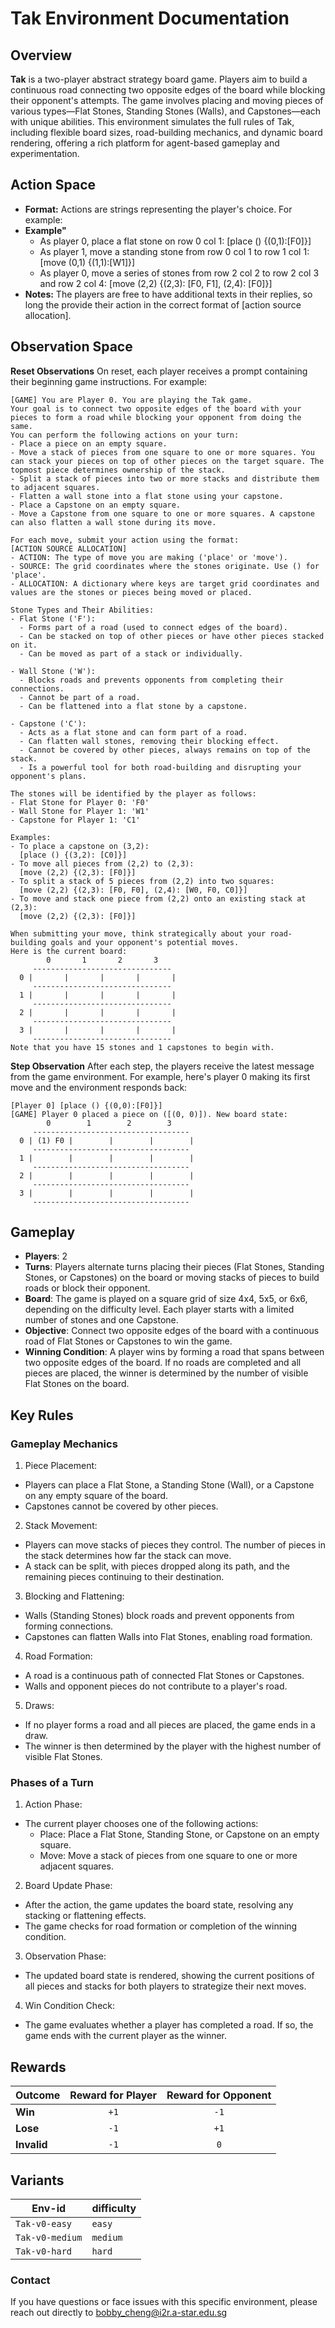 # Tak Environment Documentation

## Overview
**Tak** is a two-player abstract strategy board game. Players aim to build a continuous road connecting two opposite edges of the board while blocking their opponent's attempts. The game involves placing and moving pieces of various types—Flat Stones, Standing Stones (Walls), and Capstones—each with unique abilities. This environment simulates the full rules of Tak, including flexible board sizes, road-building mechanics, and dynamic board rendering, offering a rich platform for agent-based gameplay and experimentation.

## Action Space
- **Format:** Actions are strings representing the player's choice. For example:
- **Example"** 
    - As player 0, place a flat stone on row 0 col 1: [place () {(0,1):[F0]}]
    - As player 1, move a standing stone from row 0 col 1 to row 1 col 1: [move (0,1) {(1,1):[W1]}]
    - As player 0, move a series of stones from row 2 col 2 to row 2 col 3 and row 2 col 4: [move (2,2) {(2,3): [F0, F1], (2,4): [F0]}]
- **Notes:** The players are free to have additional texts in their replies, so long the provide their action in the correct format of [action source allocation].

## Observation Space
**Reset Observations**
On reset, each player receives a prompt containing their beginning game instructions. For example:
```plaintext
[GAME] You are Player 0. You are playing the Tak game.
Your goal is to connect two opposite edges of the board with your pieces to form a road while blocking your opponent from doing the same.
You can perform the following actions on your turn:
- Place a piece on an empty square.
- Move a stack of pieces from one square to one or more squares. You can stack your pieces on top of other pieces on the target square. The topmost piece determines ownership of the stack.
- Split a stack of pieces into two or more stacks and distribute them to adjacent squares.
- Flatten a wall stone into a flat stone using your capstone.
- Place a Capstone on an empty square.
- Move a Capstone from one square to one or more squares. A capstone can also flatten a wall stone during its move.

For each move, submit your action using the format:
[ACTION SOURCE ALLOCATION]
- ACTION: The type of move you are making ('place' or 'move').
- SOURCE: The grid coordinates where the stones originate. Use () for 'place'.
- ALLOCATION: A dictionary where keys are target grid coordinates and values are the stones or pieces being moved or placed.

Stone Types and Their Abilities:
- Flat Stone ('F'):
  - Forms part of a road (used to connect edges of the board).
  - Can be stacked on top of other pieces or have other pieces stacked on it.
  - Can be moved as part of a stack or individually.

- Wall Stone ('W'):
  - Blocks roads and prevents opponents from completing their connections.
  - Cannot be part of a road.
  - Can be flattened into a flat stone by a capstone.

- Capstone ('C'):
  - Acts as a flat stone and can form part of a road.
  - Can flatten wall stones, removing their blocking effect.
  - Cannot be covered by other pieces, always remains on top of the stack.
  - Is a powerful tool for both road-building and disrupting your opponent's plans.

The stones will be identified by the player as follows:
- Flat Stone for Player 0: 'F0'
- Wall Stone for Player 1: 'W1'
- Capstone for Player 1: 'C1'

Examples:
- To place a capstone on (3,2):
  [place () {(3,2): [C0]}]
- To move all pieces from (2,2) to (2,3):
  [move (2,2) {(2,3): [F0]}]
- To split a stack of 5 pieces from (2,2) into two squares:
  [move (2,2) {(2,3): [F0, F0], (2,4): [W0, F0, C0]}]
- To move and stack one piece from (2,2) onto an existing stack at (2,3):
  [move (2,2) {(2,3): [F0]}]

When submitting your move, think strategically about your road-building goals and your opponent's potential moves.
Here is the current board:
        0       1       2       3  
     -------------------------------
  0 |       |       |       |       |
     -------------------------------
  1 |       |       |       |       |
     -------------------------------
  2 |       |       |       |       |
     -------------------------------
  3 |       |       |       |       |
     -------------------------------
Note that you have 15 stones and 1 capstones to begin with.
```

**Step Observation**
After each step, the players receive the latest message from the game environment. For example, here's player 0 making its first move and the environment responds back:
```plaintext
[Player 0] [place () {(0,0):[F0]}]
[GAME] Player 0 placed a piece on ([(0, 0)]). New board state:
        0        1        2        3   
     -----------------------------------
  0 | (1) F0 |        |        |        |
     -----------------------------------
  1 |        |        |        |        |
     -----------------------------------
  2 |        |        |        |        |
     -----------------------------------
  3 |        |        |        |        |
     -----------------------------------
```

## Gameplay
- **Players**: 2
- **Turns**: Players alternate turns placing their pieces (Flat Stones, Standing Stones, or Capstones) on the board or moving stacks of pieces to build roads or block their opponent.
- **Board**: The game is played on a square grid of size 4x4, 5x5, or 6x6, depending on the difficulty level. Each player starts with a limited number of stones and one Capstone.
- **Objective**: Connect two opposite edges of the board with a continuous road of Flat Stones or Capstones to win the game.
- **Winning Condition**: A player wins by forming a road that spans between two opposite edges of the board. If no roads are completed and all pieces are placed, the winner is determined by the number of visible Flat Stones on the board.

## Key Rules
### Gameplay Mechanics
1. Piece Placement:
- Players can place a Flat Stone, a Standing Stone (Wall), or a Capstone on any empty square of the board.
- Capstones cannot be covered by other pieces.

2. Stack Movement:
- Players can move stacks of pieces they control. The number of pieces in the stack determines how far the stack can move.
- A stack can be split, with pieces dropped along its path, and the remaining pieces continuing to their destination.

3. Blocking and Flattening:
- Walls (Standing Stones) block roads and prevent opponents from forming connections.
- Capstones can flatten Walls into Flat Stones, enabling road formation.

4. Road Formation:
- A road is a continuous path of connected Flat Stones or Capstones.
- Walls and opponent pieces do not contribute to a player's road.

5. Draws:
- If no player forms a road and all pieces are placed, the game ends in a draw.
- The winner is then determined by the player with the highest number of visible Flat Stones.

### Phases of a Turn
1. Action Phase:
- The current player chooses one of the following actions:
    - Place: Place a Flat Stone, Standing Stone, or Capstone on an empty square.
    - Move: Move a stack of pieces from one square to one or more adjacent squares.

2. Board Update Phase:
- After the action, the game updates the board state, resolving any stacking or flattening effects.
- The game checks for road formation or completion of the winning condition.

3. Observation Phase:
- The updated board state is rendered, showing the current positions of all pieces and stacks for both players to strategize their next moves.

4. Win Condition Check:
- The game evaluates whether a player has completed a road. If so, the game ends with the current player as the winner.


## Rewards

| Outcome          | Reward for Player | Reward for Opponent |
|------------------|:-----------------:|:-------------------:|
| **Win**          | `+1`              | `-1`                |
| **Lose**         | `-1`              | `+1`                |
| **Invalid**      | `-1`              | `0`                 |

## Variants

| Env-id                  | difficulty       |
|-------------------------|------------------|
| `Tak-v0-easy`           | `easy`           |
| `Tak-v0-medium`         | `medium`         |
| `Tak-v0-hard`           | `hard`           |

### Contact
If you have questions or face issues with this specific environment, please reach out directly to bobby_cheng@i2r.a-star.edu.sg